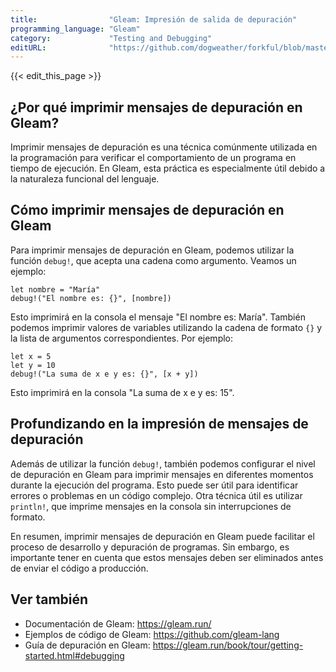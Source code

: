 ```yaml
---
title:                "Gleam: Impresión de salida de depuración"
programming_language: "Gleam"
category:             "Testing and Debugging"
editURL:              "https://github.com/dogweather/forkful/blob/master/content/es/gleam/printing-debug-output.md"
---
```


{{< edit_this_page >}}

## ¿Por qué imprimir mensajes de depuración en Gleam?

Imprimir mensajes de depuración es una técnica comúnmente utilizada en la programación para verificar el comportamiento de un programa en tiempo de ejecución. En Gleam, esta práctica es especialmente útil debido a la naturaleza funcional del lenguaje.

## Cómo imprimir mensajes de depuración en Gleam

Para imprimir mensajes de depuración en Gleam, podemos utilizar la función `debug!`, que acepta una cadena como argumento. Veamos un ejemplo:

```Gleam
let nombre = "María"
debug!("El nombre es: {}", [nombre])
```

Esto imprimirá en la consola el mensaje "El nombre es: María". También podemos imprimir valores de variables utilizando la cadena de formato `{}` y la lista de argumentos correspondientes. Por ejemplo:

```Gleam
let x = 5
let y = 10
debug!("La suma de x e y es: {}", [x + y])
```

Esto imprimirá en la consola "La suma de x e y es: 15".

## Profundizando en la impresión de mensajes de depuración

Además de utilizar la función `debug!`, también podemos configurar el nivel de depuración en Gleam para imprimir mensajes en diferentes momentos durante la ejecución del programa. Esto puede ser útil para identificar errores o problemas en un código complejo. Otra técnica útil es utilizar `println!`, que imprime mensajes en la consola sin interrupciones de formato.

En resumen, imprimir mensajes de depuración en Gleam puede facilitar el proceso de desarrollo y depuración de programas. Sin embargo, es importante tener en cuenta que estos mensajes deben ser eliminados antes de enviar el código a producción.

## Ver también

- Documentación de Gleam: https://gleam.run/
- Ejemplos de código de Gleam: https://github.com/gleam-lang
- Guía de depuración en Gleam: https://gleam.run/book/tour/getting-started.html#debugging